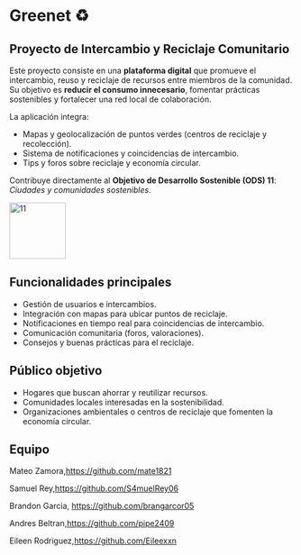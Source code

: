 # Greenet ♻️

## Proyecto de Intercambio y Reciclaje Comunitario
Este proyecto consiste en una **plataforma digital** que promueve el intercambio, reuso y reciclaje de recursos entre miembros de la comunidad.  
Su objetivo es **reducir el consumo innecesario**, fomentar prácticas sostenibles y fortalecer una red local de colaboración.  

La aplicación integra:
- Mapas y geolocalización de puntos verdes (centros de reciclaje y recolección).
- Sistema de notificaciones y coincidencias de intercambio.
- Tips y foros sobre reciclaje y economía circular.

Contribuye directamente al **Objetivo de Desarrollo Sostenible (ODS) 11**: *Ciudades y comunidades sostenibles*.

<img width="100" height="100" alt="11" src="https://github.com/user-attachments/assets/43cf8916-69dc-40df-b1ba-211ae7549bf5" />


## Funcionalidades principales
- Gestión de usuarios e intercambios.
- Integración con mapas para ubicar puntos de reciclaje.
- Notificaciones en tiempo real para coincidencias de intercambio.
- Comunicación comunitaria (foros, valoraciones).
- Consejos y buenas prácticas para el reciclaje.


## Público objetivo
- Hogares que buscan ahorrar y reutilizar recursos.
- Comunidades locales interesadas en la sostenibilidad.
- Organizaciones ambientales o centros de reciclaje que fomenten la economía circular.

## Equipo
Mateo Zamora,https://github.com/mate1821

Samuel Rey,https://github.com/S4muelRey06
 
Brandon Garcia, https://github.com/brangarcor05

Andres Beltran,https://github.com/pipe2409

Eileen Rodriguez,https://github.com/Eileexxn
